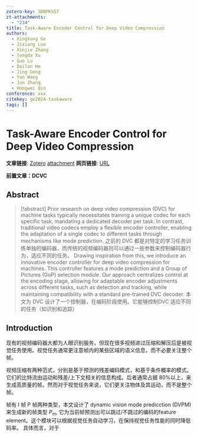 ```yaml
---
zotero-key: 3DNPKS57
zt-attachments:
  - "234"
title: Task-Aware Encoder Control for Deep Video Compression
authors:
  - Xingtong Ge
  - Jixiang Luo
  - Xinjie Zhang
  - Tongda Xu
  - Guo Lu
  - Dailan He
  - Jing Geng
  - Yan Wang
  - Jun Zhang
  - Hongwei Qin
conference: xxx
citekey: ge2024-taskaware
tags: []
---
```

# Task-Aware Encoder Control for Deep Video Compression

**文章链接**: [Zotero](zotero://select/library/items/3DNPKS57) [attachment](<file:///home/ilot/Zotero/storage/Z4K59GRE/Ge%20%E7%AD%89%20-%202024%20-%20Task-Aware%20Encoder%20Control%20for%20Deep%20Video%20Compress.pdf>)
**网页链接**: [URL](https://openaccess.thecvf.com/content/CVPR2024/html/Ge_Task-Aware_Encoder_Control_for_Deep_Video_Compression_CVPR_2024_paper.html)


**前置文章：DCVC**
## Abstract

>[!abstract]
>Prior research on deep video compression (DVC) for machine tasks typically necessitates training a unique codec for each specific task, mandating a dedicated decoder per task. In contrast, traditional video codecs employ a flexible encoder controller, enabling the adaptation of a single codec to different tasks through mechanisms like mode prediction.
>之前的 DVC 都是对特定的学习任务训练单独的编码器，而传统的视频编码器则可以通过一些参数来控制编码器行为，适应不同的任务。
Drawing inspiration from this, we introduce an innovative encoder controller for deep video compression for machines. This controller features a mode prediction and a Group of Pictures (GoP) selection module. Our approach centralizes control at the encoding stage, allowing for adaptable encoder adjustments across different tasks, such as detection and tracking, while maintaining compatibility with a standard pre-trained DVC decoder. 
本文为 DVC 设计了一个控制器，在编码阶段使用。它能够控制DVC 适应不同的任务（如识别和追踪）





## Introduction
现有的视频编码器大都为人眼识别服务，但现在很多视频进过压缩和解压后是被视觉任务使用。视觉任务通常更注意帧内的某些区域的语义信息，而不必要关注整个帧。

视频压缩有两种范式，分别是基于预测的残差编码模式，和基于条件概率的模式。它们的比特流由运动和残差/上下文相关的信息构成。后者通常占据 80%以上，来生成高质量的帧。然而对于视觉任务来说，它们更关注物体及其运动，而不是整个帧。

帧有 I 帧 P 帧两种类型，本文设计了 dynamic vision mode predicction (DVPM) 来生成新的帧类型 $P_m$, 它为当前帧预测出可以跳过/不跳过的编码的feature element。这个模块可以根据视觉任务自动学习，在保持视觉任务性能的同时降低码率。
具体而言，对于

